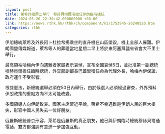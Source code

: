 ```yaml
---
layout: post
title: 萊希葬禮周二舉行　穆赫貝爾獲准擔任伊朗臨時總統
date: 2024-05-20 22:30:42.000000000 +08:00
link: https://news.rthk.hk/rthk/ch/component/k2/1753945-20240520.htm
categories: rthk
---
```


伊朗總統萊希及外長阿卜杜拉希揚乘坐的直升機在山區墜毀，機上全部人罹難。伊朗國營傳媒報道，萊希等人的葬禮當地星期二早上將於東阿塞拜疆省省會大不里士舉行。

最高領袖哈梅內伊向遇難者家屬表示哀悼，宣布全國哀悼5日，並批准第一副總統穆赫貝爾擔任臨時總統，外交部副部長巴蓋里獲任命為代理外長，哈梅內伊保證，政府運作不受影響。

根據憲法，新總統選舉必須在50日內舉行，由於候選人必須經過審查，外界預料伊朗政策的重點方向不太可能改變。

多國領導人向伊朗致哀。國家主席習近平說，萊希不幸遇難是伊朗人民的巨大損失，形容中國人民失去一位好朋友。

俄羅斯總統普京形容，萊希是俄羅斯的真正朋友，他已與伊朗臨時總統穆赫貝爾通電話，雙方都強調有意進一步加強互動。
